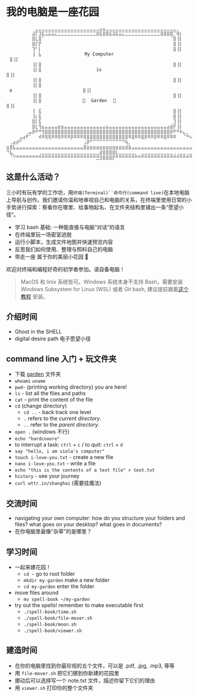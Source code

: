 # 我的电脑是一座花园


```
⠀⠀⠀⠀⠀⠀⠀⠀⠀⣀⣀⣀⣀⣀⣀⣀⣀⣀⣀⣀⣀⣀⣀⣀⣀⣀⣀⣀⣀⣤⣤⣀⣀⣀⣀⣀⣀⣀⣀⣀⣀⣀⣀⣀⣀⣀⣀⣀⣀⣀⣀⣀⣀⡀⠀⠀⠀⠀⠀⠀⠀⠀⠀⠀
⠀⠀⠀⠀⠀⠀⠀⠀⣼⡏⣹⣯⣩⣭⣭⣍⣉⣉⣉⣉⣉⣉⣉⣉⣉⣉⣉⣉⣿⣯⣿⣿⣯⣽⣯⣭⣍⣉⣉⣉⣉⣉⣉⣉⣉⣉⣉⣉⣿⣿⣿⣿⡉⢿⡆⠀⠀⠀⠀⠀⠀⠀⠀⠀
⠀⠀⠀⠀⠀⠀⠀⠀⣿⣇⣿⠁⠀⠀⠀⠀⠀⠀⠀⠀⠀⠀⠀⠀⠀⠀⠀⠀⠀⠀⠀⠀⠀⠀⠀⠀⠀⠀⠀⠀⠀⠀⠀⠀⠀⠀⠀⠀⠀⠀⠀⠈⣿⢸⡇⠀⠀⠀⠀⠀⠀⠀⠀⠀
⠀⠀⠀⠀⠀⠀⠀⠀⣿⡏⡟⠀⠀⠀⠀⠀⠀⠀⠀⠀⠀⠀⠀⠀⠀⠀⠀⠀⠀⠀⠀⠀⠀⠀⠀⠀⠀⠀⠀⠀⠀⠀⠀⠀⠀⠀⠀⠀⠀⠀⠀⠀⣿⢸⡇⠀⠀⠀⠀⠀⠀⠀⠀⠀
⠀⠀⠀⠀⠀⠀⠀⠀⢹⠃⡇⠀⠀⠀⠀⠀⠀⠀⠀⠀⠀⠀⠀⠀⠀⠀⠀⠀⠀⠀⠀⠀⠀⠀⠀⠀⠀⠀⠀⠀⠀⠀⠀⠀⠀⠀⠀⠀⠀⠀⠀⠀⣿⢸⡇⠀⠀⠀⠀⠀⠀⠀⠀⠀
⠀⠀⠀⠀⠀⠀⠀⠀⢸⠀⣧⠀⠀⠀⠀⠀⠀⠀⠀⠀⠀⠀   My Computer⠀   ⠀⠀⠀⠀⠀⠀⠀⠀⠀⠀⠀⠀ ⠀⣿⢸⡇⠀⠀⠀⠀⠀⠀⠀⠀⠀
⠀⠀⠀⠀⠀⠀⠀⠀⢸⡇⣿⠀⠀⠀⠀⠀⠀⠀⠀⠀⠀⠀⠀⠀⠀⠀⠀⠀⠀⠀⠀⠀⠀⠀⠀⠀⠀⠀⠀⠀⠀⠀⠀⠀⠀⠀⠀⠀⠀⠀⠀⠀⣿⢸⡇⠀⠀⠀⠀⠀⠀⠀⠀⠀
⠀⠀⠀⠀⠀⠀⠀⠀⢸⡇⣿⠀⠀⠀⠀⠀⠀⠀⠀⠀⠀⠀⠀⠀	 is⠀⠀⠀⠀⠀⠀⠀⠀⠀⠀⠀⠀⠀⠀⠀⠀⠀⠀⠀⠀ ⣿⢸⡇⠀⠀⠀⠀⠀⠀⠀⠀⠀
⠀⠀⠀⠀⠀⠀⠀⠀⢸⡇⣿⠀⠀⠀⠀⠀⠀⠀⠀⠀⠀⠀⠀⠀⠀⠀⠀⠀⠀⠀⠀⠀⠀⠀⠀⠀⠀⠀⠀⠀⠀⠀⠀⠀⠀⠀⠀⠀⠀⠀⠀⠀⣿⢸⡇⠀⠀⠀⠀⠀⠀⠀⠀⠀
⠀⠀⠀⠀⠀⠀⠀⠀⢸⡇⣿⠀⠀⠀⠀⠀⠀⠀⠀⠀⠀⠀⠀⠀⠀⠀⠀ ⠀a⠀⠀⠀⠀⠀⠀⠀⠀⠀⠀⠀⠀⠀⠀⠀⠀⠀⠀⠀⠀⠀⠀⣿⢸⡇⠀⠀⠀⠀⠀⠀⠀⠀⠀
⠀⠀⠀⠀⠀⠀⠀⠀⢸⡇⣿⠀⠀⠀⠀⠀⠀⠀⠀⠀⠀⠀⠀⠀⠀⠀⠀⠀⠀⠀⠀⠀⠀⠀⠀⠀⠀⠀⠀⠀⠀⠀⠀⠀⠀⠀⠀⠀⠀⠀⠀⠀⣿⢸⡇⠀⠀⠀⠀⠀⠀⠀⠀⠀
⠀⠀⠀⠀⠀⠀⠀⠀⢸⡇⣿⠀⠀⠀⠀⠀⠀⠀⠀⠀⠀⠀⠀ 🍃⠀ Garden⠀⠀🍃⠀⠀⠀⠀⠀⠀⠀⠀⠀⠀⠀⠀ ⠀⠀ ⣿⢸⡇⠀⠀⠀⠀⠀⠀⠀⠀⠀
⠀⠀⠀⠀⠀⠀⠀⠀⢸⠀⣯⠀⠀⠀⠀⠀⠀⠀⠀⠀⠀⠀⠀⠀⠀⠀⠀⠀⠀⠀⠀⠀⠀⠀⠀⠀⠀⠀⠀⠀⠀⠀⠀⠀⠀⠀⠀⠀⠀⠀⠀⠀⣿⢸⡇⠀⠀⠀⠀⠀⠀⠀⠀⠀
⠀⠀⠀⠀⠀⠀⠀⠀⢸⡆⣯⠀⠀⠀⠀⠀⠀⠀⠀⠀⠀⠀⠀⠀⠀⠀⠀⠀⠀⠀⠀⠀⠀⠀⠀⠀⠀⠀⠀⠀⠀⠀⠀⠀⠀⠀⠀⠀⠀⠀⠀⠀⣿⢸⡇⠀⠀⠀⠀⠀⠀⠀⠀⠀
⠀⠀⠀⠀⠀⠀⠀⠀⣿⡇⣯⠀⠀⠀⠀⠀⠀⠀⠀⠀⠀⠀⠀⠀⠀⠀⠀⠀⠀⠀⠀⠀⠀⠀⠀⠀⠀⠀⠀⠀⠀⠀⠀⠀⠀⠀⠀⠀⠀⠀⠀⠀⣹⢸⡇⠀⠀⠀⠀⠀⠀⠀⠀⠀
⠀⠀⠀⠀⠀⠀⠀⠀⣿⣇⢻⣦⣤⣤⣤⣤⣶⣶⣤⣤⣤⣤⣤⣤⣤⣤⣤⣤⣤⣤⣤⣦⣤⣤⣤⣤⣤⣤⣤⣤⣤⣤⣤⣤⣤⣤⣤⣤⣤⣤⣴⣾⡟⢸⡇⠀⠀⠀⠀⠀⠀⠀⠀⠀
⠀⠀⠀⠀⠀⠀⢀⣤⡿⠟⠛⢻⣿⣿⣿⣿⣿⣿⣿⣿⣿⣿⣿⣿⣿⣿⣿⣿⣿⣿⣿⣿⣿⣿⣿⣿⣿⣿⣿⣿⣿⣿⣿⣿⣿⣿⣿⣿⣿⣿⣿⡿⠟⠛⠷⣄⡀⠀⠀⠀⠀⠀⠀⠀
⠀⠀⠀⠀⣠⣴⠟⠁⠀⠀⠾⠿⢿⢿⠿⠿⢿⠿⠿⠿⡿⠿⠿⠿⢿⣿⣿⣿⣿⣿⣿⣿⣿⣿⣿⣿⣿⣿⠿⣿⠿⠿⣿⡿⠿⠿⡿⠿⠿⣿⠿⠿⠿⠀⠀⠈⠛⠦⣄⠀⠀⠀⠀⠀
⠀⢀⣴⡾⠋⠀⠀⠀⠀⠀⠀⠀⠀⠀⠀⠀⠀⠀⠀⠀⠀⠀⠀⠀⢠⡿⠋⠉⠉⠉⠉⠉⠉⠉⠉⠉⠙⢷⡀⠀⠀⠀⠀⠀⠀⠀⠀⠀⠀⠀⠀⠀⠀⠀⠀⠀⠀⠀⠈⠛⢦⣄⡀⠀
⣶⣿⣧⣤⣤⣤⣤⣤⣤⣤⣤⣤⣤⣤⣤⣤⣤⣤⣤⣤⣤⣤⣤⣤⣿⣶⣶⣶⣶⣶⣶⣶⣶⣶⣶⣶⣶⣾⣷⣤⣤⣤⣤⣤⣤⣤⣤⣤⣤⣤⣤⣤⣤⣤⣤⣤⣤⣤⣤⣤⣤⣽⣷⣾
⠙⣧⡀⠀⠀⠀⠀⠀⠀⠀⢀⣀⣀⣀⣀⣀⣀⣀⣀⣀⣀⣀⣀⣀⣀⣀⣀⣀⣀⣾⣿⣿⣿⣿⣇⣀⣀⣀⣀⣀⡀⠀⣀⣀⣀⣀⣀⣀⣀⣀⣀⣀⢀⢀⣀⣀⢀⣀⠀⠀⠀⣀⣼⣿
⠀⠈⠙⠛⠛⠛⠛⠛⠛⠛⠛⠛⠛⠛⠛⠛⠛⠛⠛⠛⠛⠛⠛⠛⠛⠛⠛⠛⣛⣻⣿⣿⣿⡟⠛⠛⠛⠛⠛⠛⠛⠛⠛⠛⠛⠛⠛⠛⠛⠛⠛⠛⠛⠛⠛⠛⠛⠛⠛⠛⢛⠛⢁⣻
```

## 这是什么活动？

三小时有玩有学的工作坊，用`终端(Terminal)``命令行(command line)`在本地电脑上导航与创作。我们邀请你温和地审视自己和电脑的关系，在终端里使用日常的小手势进行探索：察看你在哪里、给事物起名、在文件夹结构里铺出一条“愿望小径”。

- 学习 bash 基础: 一种能直接与电脑“对话”的语言
- 在终端里玩一场密室逃脱
- 运行小脚本，生成文件地图并快速预览内容
- 反思我们如何使用、整理与照料自己的电脑
- 带走一座 属于你的美丽小花园 🍃

欢迎对终端和编程好奇的初学者参加。请自备电脑！

> MacOS 和 linix 系统皆可。Windows 系统本身不支持 Bash，需要安装 Windows Subsystem for Linux (WSL) 或者 Git bash, 建议提前跟着[这个教程](https://www.jianshu.com/p/a90591d5db0c) 安装。

## 介绍时间
- Ghost in the SHELL
- digital desire path 电子愿望小径

## command line 入门 + 玩文件夹
- 下载 [garden](/garden/) 文件夹
- `whoami` `uname`
- `pwd`- (printing working directory) you are here! 
- `ls` - list all the files and paths
- `cat` - print the content of the file
- `cd` (change directory)
	- `cd ..` - back track one level
	- `.` refers to the _current directory_.
	- `..` refer to the _parent directory_.
- `open .` (windows 不行)
- `echo "hardcooore" `
- to interrupt a task: `ctrl` + `c` / to quit: `ctrl` + `d`
- `say "hello, i am viola's computer"`
- `touch i-love-you.txt` - create a new file
- `nano i-love-you.txt` - write a file
- `echo "this is the contents of a text file" > text.txt`
- `history` - see your journey
- `curl wttr.in/shanghai` (需要挂魔法)

## 交流时间
- navigating your own computer: how do you structure your folders and files? what goes on your desktop? what goes in documents?
- 在你电脑里最像“杂草”的是哪里？

## 学习时间
- 一起来建花园！
	- `cd ~` go to root folder
	- `mkdir my-garden` make a new folder
	- `cd my-garden` enter the folder
- move files around
   - `mv spell-book ~/my-garden`
- try out the spells! remember to make executable first
   - `./spell-book/time.sh`
   - `./spell-book/file-mover.sh`
   - `./spell-book/moon.sh`
   - `./spell-book/viewer.sh`

## 建造时间
- 在你的电脑里找到你最珍视的五个文件，可以是 .pdf, .jpg, .mp3, 等等
- 用 `file-mover.sh` 把它们挪到你新建的花园里
- 挪动后可以选择写一个 note.txt 文件，描述你留下它们的理由
- 用 `viewer.sh` 打印你的整个文件夹
 




